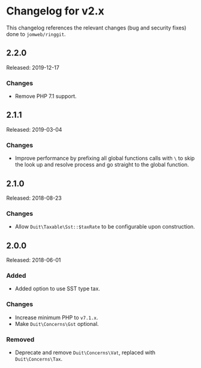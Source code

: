 # Changelog for v2.x

This changelog references the relevant changes (bug and security fixes) done to `jomweb/ringgit`.

## 2.2.0

Released: 2019-12-17

### Changes

* Remove PHP 7.1 support.

## 2.1.1

Released: 2019-03-04

### Changes

* Improve performance by prefixing all global functions calls with `\` to skip the look up and resolve process and go straight to the global function.

## 2.1.0

Released: 2018-08-23

### Changes

* Allow `Duit\Taxable\Sst::$taxRate` to be configurable upon construction.

## 2.0.0

Released: 2018-06-01

### Added

* Added option to use SST type tax.

### Changes

* Increase minimum PHP to `v7.1.x`.
* Make `Duit\Concerns\Gst` optional.

### Removed

* Deprecate and remove `Duit\Concerns\Vat`, replaced with `Duit\Concerns\Tax`.
